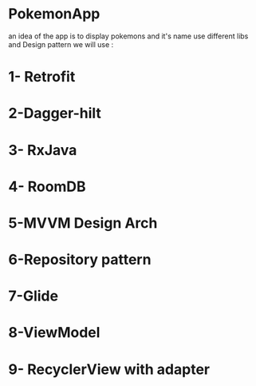 # PokemonApp
an idea of the app is to display pokemons and it's name use different libs and Design pattern we will use :
# 1- Retrofit
# 2-Dagger-hilt
# 3- RxJava
# 4- RoomDB
# 5-MVVM Design Arch
# 6-Repository pattern
# 7-Glide
# 8-ViewModel
# 9- RecyclerView with adapter
